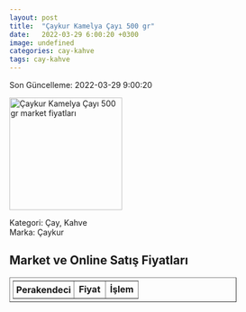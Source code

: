 ```yaml
---
layout: post
title:  "Çaykur Kamelya Çayı 500 gr"
date:   2022-03-29 6:00:20 +0300
image: undefined
categories: cay-kahve
tags: cay-kahve
---
```


Son Güncelleme: 2022-03-29 9:00:20

<img src="undefined" width="200" alt="Çaykur Kamelya Çayı 500 gr market fiyatları" />

Kategori: Çay, Kahve
<br />
Marka: Çaykur

<h2>Market ve Online Satış Fiyatları</h2>

<table border="1" style="padding: 5px;width:80%;">
  <tr>
    <td style="padding: 5px;"><strong>Perakendeci</strong></td>
    <td><strong>Fiyat</strong></td>
    <td><strong>İşlem</strong></td>
  </tr>
  
</table>
